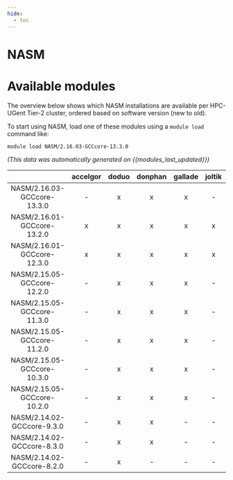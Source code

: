 ```yaml
---
hide:
  - toc
---
```


NASM
====

# Available modules


The overview below shows which NASM installations are available per HPC-UGent Tier-2 cluster, ordered based on software version (new to old).

To start using NASM, load one of these modules using a `module load` command like:

```shell
module load NASM/2.16.03-GCCcore-13.3.0
```

*(This data was automatically generated on {{modules_last_updated}})*  

| |accelgor|doduo|donphan|gallade|joltik|shinx|skitty|
| :---: | :---: | :---: | :---: | :---: | :---: | :---: | :---: |
|NASM/2.16.03-GCCcore-13.3.0|-|x|x|x|-|x|x|
|NASM/2.16.01-GCCcore-13.2.0|x|x|x|x|x|x|x|
|NASM/2.16.01-GCCcore-12.3.0|x|x|x|x|x|x|x|
|NASM/2.15.05-GCCcore-12.2.0|-|x|x|x|-|x|-|
|NASM/2.15.05-GCCcore-11.3.0|-|x|x|x|-|x|-|
|NASM/2.15.05-GCCcore-11.2.0|-|x|x|x|-|-|-|
|NASM/2.15.05-GCCcore-10.3.0|-|x|x|x|-|-|-|
|NASM/2.15.05-GCCcore-10.2.0|-|x|x|x|-|-|-|
|NASM/2.14.02-GCCcore-9.3.0|-|x|x|-|-|-|-|
|NASM/2.14.02-GCCcore-8.3.0|-|x|x|-|-|-|-|
|NASM/2.14.02-GCCcore-8.2.0|-|x|-|-|-|-|-|
